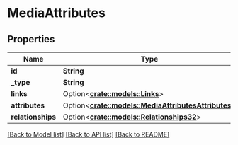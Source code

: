 # MediaAttributes

## Properties

Name | Type | Description | Notes
------------ | ------------- | ------------- | -------------
**id** | **String** |  | 
**_type** | **String** |  | 
**links** | Option<[**crate::models::Links**](links.md)> |  | [optional]
**attributes** | Option<[**crate::models::MediaAttributesAttributes**](mediaAttributesAttributes.md)> |  | [optional]
**relationships** | Option<[**crate::models::Relationships32**](relationships32.md)> |  | [optional]

[[Back to Model list]](../README.md#documentation-for-models) [[Back to API list]](../README.md#documentation-for-api-endpoints) [[Back to README]](../README.md)



